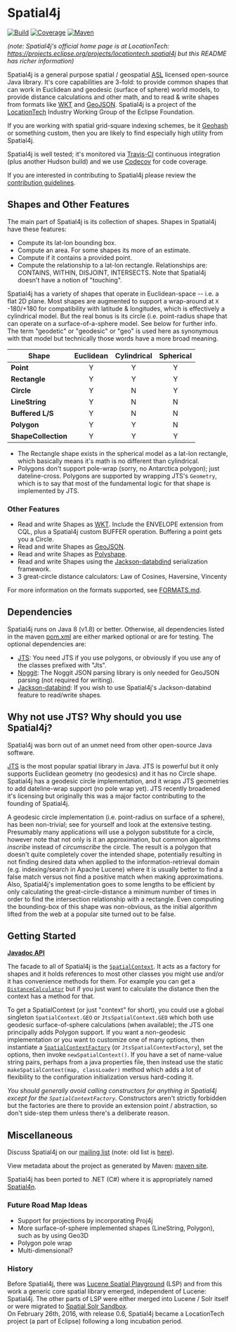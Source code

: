 # Spatial4j

[![Build](https://travis-ci.org/locationtech/spatial4j.svg)](https://travis-ci.org/locationtech/spatial4j)
[![Coverage](https://img.shields.io/codecov/c/github/locationtech/spatial4j.svg)](https://codecov.io/github/locationtech/spatial4j/)
[![Maven](https://img.shields.io/maven-central/v/org.locationtech.spatial4j/spatial4j.svg)](https://maven-badges.herokuapp.com/maven-central/org.locationtech.spatial4j/spatial4j/)

_(note: Spatial4j's official home page is at LocationTech: https://projects.eclipse.org/projects/locationtech.spatial4j
but this README has richer information)_ 

Spatial4j is a general purpose spatial / geospatial [ASL](http://www.apache.org/licenses/LICENSE-2.0.html) licensed open-source Java library. It's core capabilities are 3-fold: to provide common shapes that can work in Euclidean and geodesic (surface of sphere) world models, to provide distance calculations and other math, and to read & write shapes from formats like [WKT](http://en.wikipedia.org/wiki/Well-known_text) and [GeoJSON](http://geojson.org/geojson-spec.html#geometry-objects).  Spatial4j is a project of the [LocationTech](http://www.locationtech.org) Industry Working Group of the Eclipse Foundation.

If you are working with spatial grid-square indexing schemes, be it [Geohash](http://en.wikipedia.org/wiki/Geohash) or something custom, then you are likely to find especially high utility from Spatial4j.

Spatial4j is well tested; it's monitored via [Travis-CI](https://travis-ci.org/locationtech/spatial4j) continuous integration (plus another Hudson build) and we use [Codecov](https://codecov.io/github/locationtech/spatial4j/) for code coverage.

If you are interested in contributing to Spatial4j please review the [contribution guidelines](CONTRIBUTING.md).

## Shapes and Other Features

The main part of Spatial4j is its collection of shapes.  Shapes in Spatial4j have these features:

* Compute its lat-lon bounding box.
* Compute an area.  For some shapes its more of an estimate.
* Compute if it contains a provided point.
* Compute the relationship to a lat-lon rectangle. Relationships are: CONTAINS, WITHIN, DISJOINT, INTERSECTS.  Note that Spatial4j doesn't have a notion of "touching".

Spatial4j has a variety of shapes that operate in Euclidean-space -- i.e. a flat 2D plane.  Most shapes are augmented to support a wrap-around at `X` -180/+180 for compatibility with latitude & longitudes, which is effectively a cylindrical model.  But the real bonus is its circle (i.e. point-radius shape that can operate on a surface-of-a-sphere model.  See below for further info.  The term "geodetic" or "geodesic" or "geo" is used here as synonymous with that model but technically those words have a more broad meaning.

| Shape      | Euclidean | Cylindrical | Spherical|
| -----------|:---------:|:-----------:|:--------:|
| **Point**      | Y     | Y           | Y        |
| **Rectangle**  | Y     | Y           | Y        |
| **Circle**     | Y     | N           | Y        |
| **LineString** | Y     | N           | N        |
| **Buffered L/S** | Y   | N           | N        |
| **Polygon**    | Y     | Y           | N        |
| **ShapeCollection** | Y | Y          | Y        |

* The Rectangle shape exists in the spherical model as a lat-lon rectangle, which basically means it's math is no different than cylindrical.
* Polygons don't support pole-wrap (sorry, no Antarctica polygon); just dateline-cross.  Polygons are supported by wrapping JTS's `Geometry`, which is to say that most of the fundamental logic for that shape is implemented by JTS.

### Other Features

* Read and write Shapes as [WKT](http://en.wikipedia.org/wiki/Well-known_text).  Include the ENVELOPE extension from CQL, plus a Spatial4j custom BUFFER operation. Buffering a point gets you a Circle.
* Read and write Shapes as [GeoJSON](http://geojson.org/geojson-spec.html#geometry-objects). 
* Read and write Shapes as [Polyshape](FORMATS.md#polyshape).
* Read and write Shapes using the [Jackson-databdind](https://github.com/FasterXML/jackson-databind) serialization framework.
* 3 great-circle distance calculators: Law of Cosines, Haversine, Vincenty

For more information on the formats supported, see [FORMATS.md](FORMATS.md).

## Dependencies

Spatial4j runs on Java 8 (v1.8) or better.  Otherwise, all dependencies listed in the maven [pom.xml](pom.xml) are either marked optional or are for testing. The optional dependencies are:
* [JTS](https://github.com/locationtech/jts):  You need JTS if you use polygons, or obviously if you use any of the classes prefixed with "Jts".
* [Noggit](https://github.com/yonik/noggit): The Noggit JSON parsing library is only needed for GeoJSON parsing (not required for writing).
* [Jackson-databind](https://github.com/FasterXML/jackson-databind): If you wish to use Spatial4j's Jackson-databind feature to read/write shapes.

## Why not use JTS? Why should you use Spatial4j?

Spatial4j was born out of an unmet need from other open-source Java software.

[JTS](https://sourceforge.net/projects/jts-topo-suite/) is the most popular spatial library in Java. 
JTS is powerful but it only supports Euclidean geometry (no geodesics) and it has no Circle shape.
Spatial4j has a geodesic circle implementation, and it wraps JTS geometries to add dateline-wrap support (no pole wrap yet).
JTS recently broadened it's licensing but originally this was a major factor contributing to the founding of Spatial4j. 

A geodesic circle implementation (i.e. point-radius on surface of a sphere), has been non-trivial; see for yourself and look at the extensive testing.  Presumably many applications will use a polygon substitute for a circle, however note that not only is it an approximation, but common algorithms *inscribe* instead of *circumscribe* the circle. The result is a polygon that doesn't quite completely cover the intended shape, potentially resulting in not finding desired data when applied to the information-retrieval domain (e.g. indexing/search in Apache Lucene) where it is usually better to find a false match versus not find a positive match when making approximations.  Also, Spatial4j's implementation goes to some lengths to be efficient by only calculating the great-circle-distance a minimum number of times in order to find the intersection relationship with a rectangle.  Even computing the bounding-box of this shape was non-obvious, as the initial algorithm lifted from the web at a popular site turned out to be false.

## Getting Started

**[Javadoc API](https://locationtech.github.io/spatial4j/apidocs/)**

The facade to all of Spatial4j is the [`SpatialContext`](https://locationtech.github.io/spatial4j/apidocs/org/locationtech/spatial4j/context/SpatialContext.html).
It acts as a factory for shapes and it holds references to most other classes you might use and/or it has convenience methods for them.
For example you can get a [`DistanceCalculator`](https://locationtech.github.io/spatial4j/apidocs/org/locationtech/spatial4j/distance/DistanceCalculator.html) but if you just want to calculate the distance then the context has a method for that.

To get a SpatialContext (or just "context" for short), you could use a global singleton `SpatialContext.GEO` or `JtsSpatialContext.GEO` which both use geodesic surface-of-sphere calculations (when available); the JTS one principally adds Polygon support.
If you want a non-geodesic implementation or you want to customize one of many options, then instantiate a [`SpatialContextFactory`](https://locationtech.github.io/spatial4j/apidocs/org/locationtech/spatial4j/context/SpatialContextFactory.html) (or `JtsSpatialContextFactory`), set the options, then invoke `newSpatialContext()`.
If you have a set of name-value string pairs, perhaps from a java properties file, then instead use the static `makeSpatialContext(map, classLoader)` method which adds a lot of flexibility to the configuration initialization versus hard-coding it.

*You should generally avoid calling constructors for anything in Spatial4j except for the `SpatialContextFactory`.* Constructors aren't strictly forbidden but the factories are there to provide an extension point / abstraction, so don't side-step them unless there's a deliberate reason.

## Miscellaneous

Discuss Spatial4j on our [mailing list](https://locationtech.org/mailman/listinfo/spatial4j-dev) (note: old list is [here](http://spatial4j.16575.n6.nabble.com/)).

View metadata about the project as generated by Maven: [maven site](https://locationtech.github.io/spatial4j/).

Spatial4j has been ported to .NET (C#) where it is appropriately named [Spatial4n](https://github.com/synhershko/Spatial4n).

### Future Road Map Ideas

* Support for projections by incorporating Proj4j
* More surface-of-sphere implemented shapes (LineString, Polygon), such as by using Geo3D
* Polygon pole wrap
* Multi-dimensional?

### History

Before Spatial4j, there was [Lucene Spatial Playground](http://code.google.com/p/lucene-spatial-playground/) (LSP) and 
from this work a generic core spatial library emerged, independent of Lucene: Spatial4j. 
The other parts of LSP were either merged into Lucene / Solr itself or were migrated to
[Spatial Solr Sandbox](https://github.com/ryantxu/spatial-solr-sandbox).  
On February 26th, 2016, with release 0.6, Spatial4j became a LocationTech project (a part of Eclipse) following a long
incubation period.

